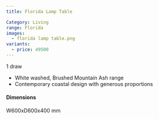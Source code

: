 ```yaml
---
title: Florida Lamp Table

Category: Living
range: Florida
images:
  - florida lamp table.png
variants:
  - price: 49500
---
```

1 draw
* White washed, Brushed Mountain Ash range
* Contemporary coastal design with generous proportions

#### Dimensions
W600xD600x400 mm

